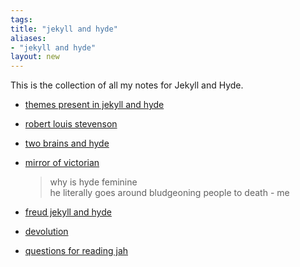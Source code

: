 ```yaml
---
tags: 
title: "jekyll and hyde"
aliases:
- "jekyll and hyde"
layout: new
---
```


This is the collection of all my notes for Jekyll and Hyde.

- [themes present in jekyll and hyde](themesJekyllAndHyde.md)
- [robert louis stevenson](rls.md)
- [two brains and hyde](jahTwoBrain.md)
- [mirror of victorian](vicMirror.md)

    > why is hyde feminine  
    > he literally goes around bludgeoning people to death - me

- [freud jekyll and hyde](jahFreud.md)
- [devolution](devolution.md)
- [questions for reading jah](questions.md)
